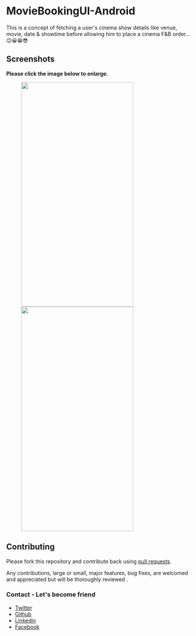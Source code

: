 # MovieBookingUI-Android
This is a concept of fetching a user's cinema show details like venue, movie, date & showtime before allowing him to place a cinema F&B order...😉😀😁😎

## Screenshots

**Please click the image below to enlarge.**

<img src="https://github.com/Shashank02051997/MovieBookingUI-Android/blob/master/Screenshots/Screenshot_20190316-135417.png" height="600" width="300" hspace="40">

<img src="https://github.com/Shashank02051997/MovieBookingUI-Android/blob/master/Screenshots/Screenshot_20190316-135422.png" height="600" width="300" hspace="40">

## Contributing

Please fork this repository and contribute back using
[pull requests](https://github.com/Shashank02051997/MovieBookingUI-Android/pulls).

Any contributions, large or small, major features, bug fixes, are welcomed and appreciated
but will be thoroughly reviewed .

### Contact - Let's become friend
- [Twitter](https://twitter.com/shashank020597)
- [Github](https://github.com/Shashank02051997)
- [Linkedin](https://www.linkedin.com/in/shashank-singhal-a87729b5/)
- [Facebook](https://www.facebook.com/shashanksinghal02)
